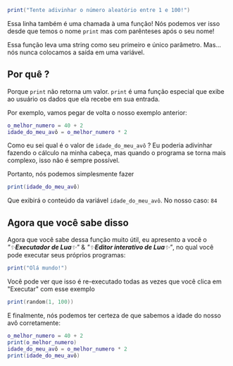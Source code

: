 ```lua
print("Tente adivinhar o número aleatório entre 1 e 100!")
```

Essa linha também é uma chamada à uma função! Nós podemos ver isso desde que temos o nome `print` mas com parênteses após o seu nome!

Essa função leva uma string como seu primeiro e único parâmetro. Mas... nós nunca colocamos a saída em uma variável.

## Por quê ?

Porque `print` não retorna um valor. `print` é uma função especial que exibe ao usuário os dados que ela recebe em sua entrada.

Por exemplo, vamos pegar de volta o nosso exemplo anterior:

```lua
o_melhor_numero = 40 + 2
idade_do_meu_avô = o_melhor_numero * 2
```

Como eu sei qual é o valor de `idade_do_meu_avô` ? Eu poderia adivinhar fazendo o cálculo na minha cabeça, mas quando o programa se torna mais complexo, isso não é sempre possível.

Portanto, nós podemos simplesmente fazer 

```lua
print(idade_do_meu_avô)
```

Que exibirá o conteúdo da variável `idade_do_meu_avô`. No nosso caso: `84`

## Agora que você sabe disso

Agora que você sabe dessa função muito útil, eu apresento a você o _"✨️**Executador de Lua**✨️"_ & _"✨️**Editor interativo de Lua**✨️"_, no qual você pode executar seus próprios programas:

<div class="runner">

```lua
print("Olá mundo!")
```

</div>

Você pode ver que isso é re-executado todas as vezes que você clica em "Executar" com esse exemplo

<div class="runner">

```lua
print(random(1, 100))
```

</div>

E finalmente, nós podemos ter certeza de que sabemos a idade do nosso avô corretamente:

<div class="runner">

```lua
o_melhor_numero = 40 + 2
print(o_melhor_numero)
idade_do_meu_avô = o_melhor_numero * 2
print(idade_do_meu_avô)
```

</div>
